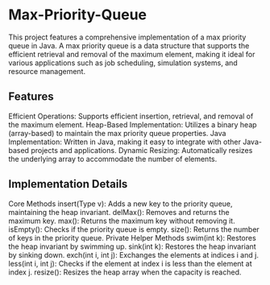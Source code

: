 Max-Priority-Queue
===
This project features a comprehensive implementation of a max priority queue in Java. A max priority queue is a data structure that supports the efficient retrieval and removal of the maximum element, making it ideal for various applications such as job scheduling, simulation systems, and resource management.

Features
---
Efficient Operations: Supports efficient insertion, retrieval, and removal of the maximum element.
Heap-Based Implementation: Utilizes a binary heap (array-based) to maintain the max priority queue properties.
Java Implementation: Written in Java, making it easy to integrate with other Java-based projects and applications.
Dynamic Resizing: Automatically resizes the underlying array to accommodate the number of elements.

Implementation Details
---
Core Methods
insert(Type v): Adds a new key to the priority queue, maintaining the heap invariant.
delMax(): Removes and returns the maximum key.
max(): Returns the maximum key without removing it.
isEmpty(): Checks if the priority queue is empty.
size(): Returns the number of keys in the priority queue.
Private Helper Methods
swim(int k): Restores the heap invariant by swimming up.
sink(int k): Restores the heap invariant by sinking down.
exch(int i, int j): Exchanges the elements at indices i and j.
less(int i, int j): Checks if the element at index i is less than the element at index j.
resize(): Resizes the heap array when the capacity is reached.
